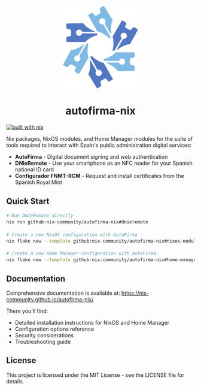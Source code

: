 <p align="center">
  <a href="https://github.com/nix-community/autofirma-nix">
    <picture>
      <source media="(prefers-color-scheme: light)" srcset="https://raw.githubusercontent.com/nix-community/autofirma-nix/main/artwork/logo.svg">
      <source media="(prefers-color-scheme: dark)" srcset="https://raw.githubusercontent.com/nix-community/autofirma-nix/main/artwork/logo_white.svg">
      <img src="https://raw.githubusercontent.com/nix-community/autofirma-nix/main/artwork/logo.svg" width="200px" alt="Autofirma-Nix Logo">
    </picture>
  </a>
</p>

<h1 align="center">autofirma-nix</h1>

[![built with nix](https://builtwithnix.org/badge.svg)](https://builtwithnix.org)

Nix packages, NixOS modules, and Home Manager modules for the suite of tools required to interact with Spain's public administration digital services:

- **AutoFirma** - Digital document signing and web authentication
- **DNIeRemote** - Use your smartphone as an NFC reader for your Spanish national ID card
- **Configurador FNMT-RCM** - Request and install certificates from the Spanish Royal Mint

## Quick Start

```bash
# Run DNIeRemote directly
nix run github:nix-community/autofirma-nix#dnieremote

# Create a new NixOS configuration with AutoFirma
nix flake new --template github:nix-community/autofirma-nix#nixos-module ./my-autofirma-system

# Create a new Home Manager configuration with AutoFirma
nix flake new --template github:nix-community/autofirma-nix#home-manager-standalone ./my-autofirma-home
```

## Documentation

Comprehensive documentation is available at:
https://nix-community.github.io/autofirma-nix/

There you'll find:
- Detailed installation instructions for NixOS and Home Manager
- Configuration options reference
- Security considerations
- Troubleshooting guide

## License

This project is licensed under the MIT License - see the LICENSE file for details.
